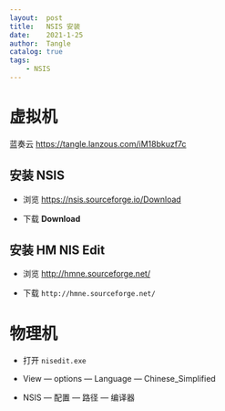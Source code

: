 ```yaml
---
layout:  post
title:   NSIS 安装
date:    2021-1-25
author:  Tangle
catalog: true
tags:
    - NSIS
---
```


# 虚拟机

蓝奏云 <https://tangle.lanzous.com/iM18bkuzf7c>

## 安装 NSIS

- 浏览 <https://nsis.sourceforge.io/Download>

- 下载 **Download**

## 安装 HM NIS Edit

- 浏览 <http://hmne.sourceforge.net/>

- 下载 `http://hmne.sourceforge.net/`

# 物理机

- 打开 `nisedit.exe`

- View — options — Language — Chinese_Simplified

- NSIS — 配置 — 路径 — 编译器
